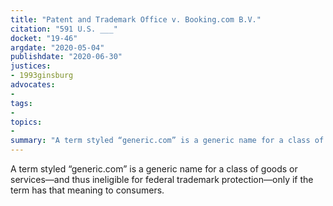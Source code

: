 ```yaml
---
title: "Patent and Trademark Office v. Booking.com B.V."
citation: "591 U.S. ___"
docket: "19-46"
argdate: "2020-05-04"
publishdate: "2020-06-30"
justices:
- 1993ginsburg
advocates:
- 
tags:
- 
topics:
- 
summary: "A term styled “generic.com” is a generic name for a class of goods or services—and thus ineligible for federal trademark protection—only if the term has that meaning to consumers."
---
```

A term styled “generic.com” is a generic name for a class of goods or services—and thus ineligible for federal trademark protection—only if the term has that meaning to consumers.
